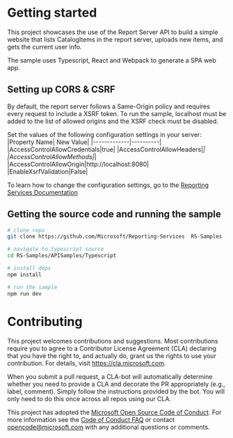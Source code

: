 # Getting started
This project showcases the use of the Report Server API to build a simple website that lists CatalogItems in the report server, uploads new items, and gets the current user info.

The sample uses Typescript, React and Webpack to generate a SPA web app. 

## Setting up CORS & CSRF
By default, the report server follows a Same-Origin policy and requires every request to include a XSRF token. To run the sample, localhost must be added to the list of allowed origins and the XSRF check must be disabled.

Set the values of the following configuration settings in your server:
|Property Name| New Value|
|-------------|----------|
|AccessControlAllowCredentials|true|
|AccessControlAllowHeaders|*|
|AccessControlAllowMethods|*|
|AccessControlAllowOrigin|http://localhost:8080|
|EnableXsrfValidation|False|

To learn how to change the configuration settings, go to the [Reporting Services Documentation](https://docs.microsoft.com/en-us/sql/reporting-services/tools/server-properties-advanced-page-reporting-services)

## Getting the source code and running the sample
```bash
# clone repo
git clone https://github.com/Microsoft/Reporting-Services  RS-Samples

# navigate to typescript source
cd RS-Samples/APISamples/Typescript

# install deps
npm install

# run the sample
npm run dev
```

# Contributing

This project welcomes contributions and suggestions.  Most contributions require you to agree to a
Contributor License Agreement (CLA) declaring that you have the right to, and actually do, grant us
the rights to use your contribution. For details, visit https://cla.microsoft.com.

When you submit a pull request, a CLA-bot will automatically determine whether you need to provide
a CLA and decorate the PR appropriately (e.g., label, comment). Simply follow the instructions
provided by the bot. You will only need to do this once across all repos using our CLA.

This project has adopted the [Microsoft Open Source Code of Conduct](https://opensource.microsoft.com/codeofconduct/).
For more information see the [Code of Conduct FAQ](https://opensource.microsoft.com/codeofconduct/faq/) or
contact [opencode@microsoft.com](mailto:opencode@microsoft.com) with any additional questions or comments.